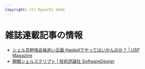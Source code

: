 ```yaml
---
Copyright: (C) Ryuichi Ueda
---
```



# 雑誌連載記事の情報
<ul>
<li><a href="http://blog.ueda.asia/?page_id=2944" title="Haskellでやってはいかんのか？" target="_blank">シェル芸勉強会後追い企画 Haskellでやってはいかんのか？ | USP Magazine</a></li>
<li><a href="http://blog.ueda.asia/?page_id=2949" title="開眼シェルスクリプト | SoftwareDesign" target="_blank">開眼シェルスクリプト | 技術評論社 SoftwareDesign</a></li>
</ul>

